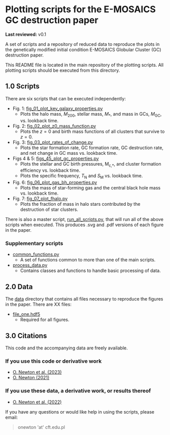 # Plotting scripts for the E-MOSAICS GC destruction paper

**Last reviewed:** v0.1

A set of scripts and a repository of reduced data to reproduce the plots in the
genetically modified initial condition E-MOSAICS Globular Cluster (GC)
destruction paper.

This README file is located in the main repository of the plotting scripts.
All plotting scripts should be executed from this directory.

## 1.0 Scripts

There are six scripts that can be executed independently:

* Fig. 1: [fig_01_plot_key_galaxy_properties.py](/fig_01_plot_key_galaxy_properties.py)
  * Plots the halo mass, <i>M</i><sub>200</sub>,
  stellar mass, <i>M</i><sub>*</sub>, and
  mass in GCs, <i>M</i><sub>GC</sub>,
  vs. lookback time.
* Fig. 2: [fig_02_plot_z0_mass_function.py](/fig_02_plot_z0_mass_function.py)
  * Plots the $z=0$ and birth mass functions of all clusters that survive to
  $z=0$.
* Fig. 3: [fig_03_plot_rates_of_change.py](/fig_03_plot_rates_of_change.py)
  * Plots the star formation rate, GC formation rate, GC destruction rate, and
  net change in GC mass vs. lookback time.
* Figs 4 & 5: [figs_45_plot_gc_properties.py](/figs_45_plot_gc_properties.py)
  * Plots the stellar and GC birth pressures, M<sub>c,*</sub>, and cluster
  formation efficiency vs. lookback time.
  * Plots the specific frequency, <i>T</i><sub>N</sub> and <i>S</i><sub>M</sub>
  vs. lookback time.
* Fig. 6: [fig_06_plot_gas_bh_properties.py](/fig_06_plot_gas_bh_properties.py)
  * Plots the mass of star-forming gas and the central black hole mass vs.
  lookback time.
* Fig. 7: [fig_07_plot_fhalo.py](/fig_07_plot_fhalo.py)
  * Plots the fraction of mass in halo stars contributed by the destruction of
  star clusters.

There is also a master script, [run_all_scripts.py](/run_all_scripts.py),
that will run all of the above scripts when executed. This produces .svg
and .pdf versions of each figure in the paper.

### Supplementary scripts
* [common_functions.py](/common_functions.py)
  * A set of functions common to more than one of the main scripts.
* [process_data.py](/process_data.py)
  * Contains classes and functions to handle basic processing of data.

## 2.0 Data

The [data](/data) directory that contains all files necessary to reproduce the
figures in the paper. There are XX files:

* [file_one.hdf5](/data/file_one.hdf5)
  * Required for all figures.
<!-- * [17_11_z0_data.hdf5](/data/17_11_z0_data.hdf5)
  * Required for Figs. 2&ndash;4, 6 and A1.
* [ludlow2014_logc_vs_logm200h.csv](/data/ludlow2014_logc_vs_logm200h.csv)
  * Required for Figs. 4 \& A1.
* [halo_positions.hdf5](/data/halo_positions.hdf5)
  * Only required for Fig. 5.
* [gammaldi_2021_data.hdf5](/data/gammaldi_2021_data.hdf5)
  * Only required for Fig. 6. -->

## 3.0 Citations

This code and the accompanying data are freely available.

### If you use this code or derivative work

* [O. Newton et al. (2023)](DOI)
* [O. Newton (2021)](https://doi.org/10.5281/zenodo.4708338)

### If you use these data, a derivative work, or results thereof

* [O. Newton et al. (2022)](https://doi.org/10.1093/mnras/stac1316)

If you have any questions or would like help in using the scripts, please
email:
> onewton 'at' cft.edu.pl
